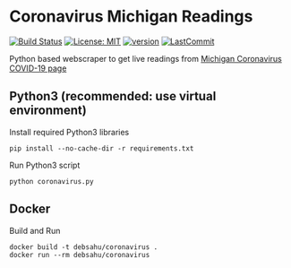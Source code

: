# Coronavirus Michigan Readings

[![Build Status](https://travis-ci.com/debsahu/CoronaVirus.svg?branch=master)](https://travis-ci.com/debsahu/CoronaVirus) [![License: MIT](https://img.shields.io/github/license/debsahu/CoronaVirus.svg)](https://opensource.org/licenses/MIT) [![version](https://img.shields.io/github/release/debsahu/CoronaVirus.svg)](https://github.com/debsahu/CoronaVirus/releases/tag/1.0.0) [![LastCommit](https://img.shields.io/github/last-commit/debsahu/CoronaVirus.svg?style=social)](https://github.com/debsahu/CoronaVirus/commits/master)

Python based webscraper to get live readings from [Michigan Coronavirus COVID-19 page](https://www.michigan.gov/coronavirus)

## Python3 (recommended: use virtual environment)

Install required Python3 libraries

```
pip install --no-cache-dir -r requirements.txt
```

Run Python3 script

```
python coronavirus.py
```
## Docker

Build and Run

```
docker build -t debsahu/coronavirus .
docker run --rm debsahu/coronavirus
```